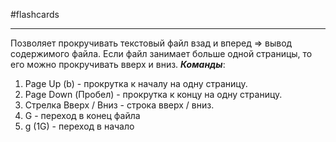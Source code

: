 #flashcards 
***
Позволяет прокручивать текстовый файл взад и вперед => вывод содержимого файла. Если файл занимает больше одной страницы, то его можно прокручивать вверх и вниз.
***Команды***:
1. Page Up (b) - прокрутка к началу на одну страницу.
2. Page Down (Пробел) - прокрутка к концу на одну страницу.
3. Стрелка Вверх / Вниз - строка вверх / вниз.
4. G - переход в конец файла
5. g (1G) - переход в начало